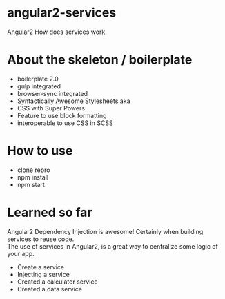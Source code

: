 # angular2-services
Angular2 How does services work.

# About the skeleton / boilerplate
<ul>
    <li>boilerplate 2.0</li>
    <li>gulp integrated</li>
    <li>browser-sync integrated</li>
    <li>Syntactically Awesome Stylesheets aka</li
        <ul>
            <li>CSS with Super Powers</li>
            <li>Feature to use block formatting</li>
            <li>interoperable to use CSS in SCSS</li>
        </ul>
</ul>

# How to use
<ul>
    <li>clone repro</li>
    <li>npm install</li>
    <li>npm start</li>
</ul>

# Learned so far
<p>Angular2 Dependency Injection is awesome! Certainly when building services to reuse code.<br>
The use of services in Angular2, is a great way to centralize some logic of your app.
</p>

<ul>
    <li>Create a service</li>
    <li>Injecting a service</li>
    <li>Created a calculator service</li>
    <li>Created a data service</li>
</ul>
